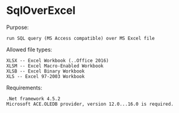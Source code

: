 # SqlOverExcel

Purpose:

    run SQL query (MS Access compatible) over MS Excel file

Allowed file types:

    XLSX -- Excel Workbook (..Office 2016)
    XLSM -- Excel Macro-Enabled Workbook
    XLSB -- Excel Binary Workbook
    XLS -- Excel 97-2003 Workbook

Requirements:

    .Net framework 4.5.2
    Microsoft ACE.OLEDB provider, version 12.0...16.0 is required.
